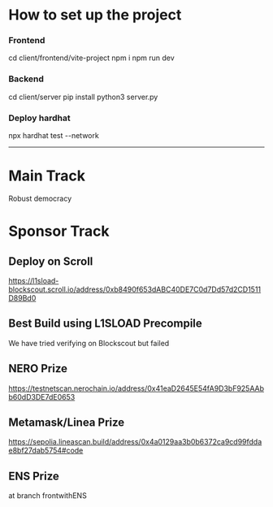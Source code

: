 # How to set up the project

### Frontend
cd client/frontend/vite-project
npm i
npm run dev

### Backend
cd client/server
pip install
python3 server.py

### Deploy hardhat 
npx hardhat test --network <network>

-------------

# Main Track
Robust democracy


# Sponsor Track

## Deploy on Scroll 
https://l1sload-blockscout.scroll.io/address/0xb8490f653dABC40DE7C0d7Dd57d2CD1511D89Bd0

## Best Build using L1SLOAD Precompile
We have tried verifying on Blockscout but failed


## NERO Prize
https://testnetscan.nerochain.io/address/0x41eaD2645E54fA9D3bF925AAbb60dD3DE7dE0653


## Metamask/Linea Prize
https://sepolia.lineascan.build/address/0x4a0129aa3b0b6372ca9cd99fddae8bf27dab5754#code

## ENS Prize
at branch frontwithENS
